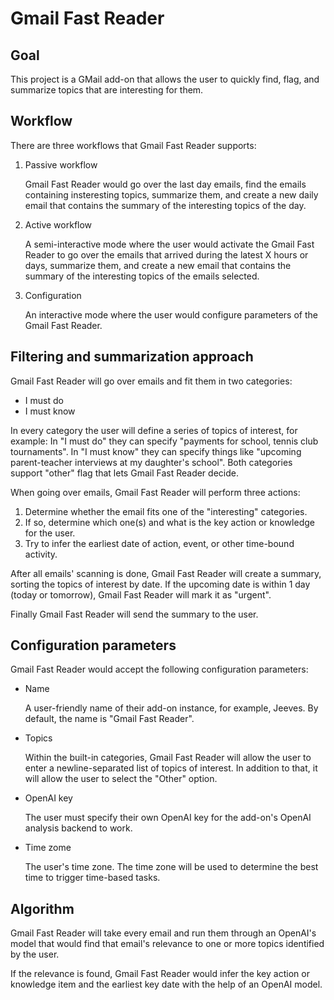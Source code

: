 # Gmail Fast Reader

## Goal

This project is a GMail add-on that allows the user to quickly find, flag, and 
summarize topics that are interesting for them.

## Workflow

There are three workflows that Gmail Fast Reader supports:

1. Passive workflow
   
   Gmail Fast Reader would go over the last day emails, find the emails 
   containing insteresting topics, summarize them, and create a new daily email
   that contains the summary of the interesting topics of the day.

2. Active workflow

   A semi-interactive mode where the user would activate the Gmail Fast Reader 
   to go over the emails that arrived during the latest X hours or days, 
   summarize them, and create a new email that contains the summary of the 
   interesting topics of the emails selected.

3. Configuration

   An interactive mode where the user would configure parameters of the 
   Gmail Fast Reader.

## Filtering and summarization approach

Gmail Fast Reader will go over emails and fit them in two categories:

- I must do
- I must know

In every category the user will define a series of topics of interest, 
for example: In "I must do" they can specify "payments for school, tennis club
tournaments". In "I must know" they can specify things like "upcoming 
parent-teacher interviews at my daughter's school". Both categories support 
"other" flag that lets Gmail Fast Reader decide.

When going over emails, Gmail Fast Reader will perform three actions:

1. Determine whether the email fits one of the "interesting" categories.
2. If so, determine which one(s) and what is the key action or knowledge for 
   the user.
3. Try to infer the earliest date of action, event, or other time-bound 
   activity.

After all emails' scanning is done, Gmail Fast Reader will create a summary,
sorting the topics of interest by date. If the upcoming date is within 1 day 
(today or tomorrow), Gmail Fast Reader will mark it as "urgent".

Finally Gmail Fast Reader will send the summary to the user.

## Configuration parameters

Gmail Fast Reader would accept the following configuration parameters:

- Name

  A user-friendly name of their add-on instance, for example, Jeeves. 
  By default, the name is "Gmail Fast Reader".

- Topics

  Within the built-in categories, Gmail Fast Reader will allow the user to 
  enter a newline-separated list of topics of interest. In addition to that, it
  will allow the user to select the "Other" option.

- OpenAI key

  The user must specify their own OpenAI key for the add-on's OpenAI analysis
  backend to work.

- Time zome

  The user's time zone. The time zone will be used to determine the best time
  to trigger time-based tasks.

## Algorithm

Gmail Fast Reader will take every email and run them through an OpenAI's 
model that would find that email's relevance to one or more topics identified 
by the user.

If the relevance is found, Gmail Fast Reader would infer the key action or 
knowledge item and the earliest key date with the help of an OpenAI model.

